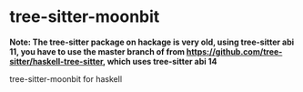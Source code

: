 # tree-sitter-moonbit

**Note: The tree-sitter package on hackage is very old, using tree-sitter abi 11, you have to use the master branch of from https://github.com/tree-sitter/haskell-tree-sitter, which uses tree-sitter abi 14**

tree-sitter-moonbit for haskell

